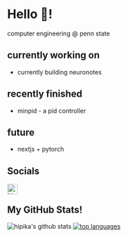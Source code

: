# Hello 👋!
computer engineering @ penn state
## currently working on
- currently building neuronotes
## recently finished
- minpid - a pid controller
## future
- nextjs + pytorch

## Socials
[<img align="left" alt="hi pika31621 | discord" width="24px" src="https://cdn.jsdelivr.net/npm/simple-icons@v3/icons/discord.svg">](https://discord.com/users/759222263492116555)

<br />

## My GitHub Stats!
![hipika's github stats](https://github-readme-stats.vercel.app/api?username=hipika&show_icons=true&theme=radical)
[![top languages](https://github-readme-stats.vercel.app/api/top-langs?username=hipika&layout=compact)](https://github.com/anuraghazra/github-readme-stats)
